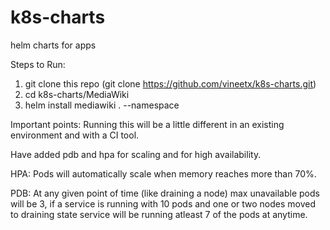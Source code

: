 # k8s-charts
helm charts for apps

Steps to Run:

1. git clone this repo (git clone https://github.com/vineetx/k8s-charts.git)
2. cd k8s-charts/MediaWiki
3. helm install mediawiki . --namespace <namespace name>

Important points:
Running this will be a little different in an existing environment and with a CI tool.


Have added pdb and hpa for scaling and for high availability.

HPA:
Pods will automatically scale when memory reaches more than 70%.


PDB:
At any given point of time (like draining a node) max unavailable pods will be 3, if a service is running with 10 pods and one or two nodes moved to draining state service will be running atleast 7 of the pods at anytime.
